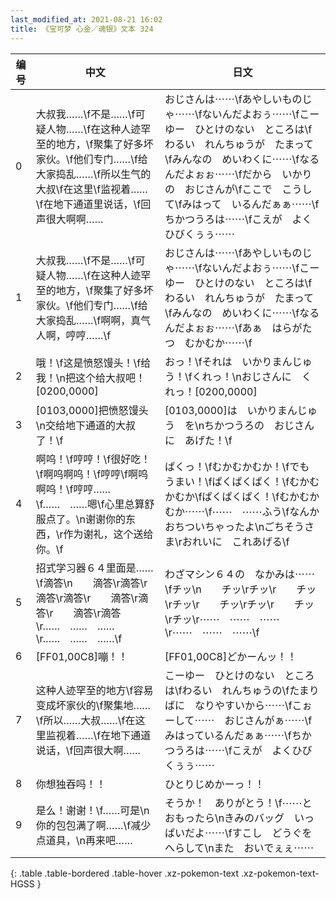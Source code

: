 ```yaml
---
last_modified_at: 2021-08-21 16:02
title: 《宝可梦 心金／魂银》文本 324
---
```

| 编号 | 中文 | 日文 |
| ---- | ---- | ---- |
| 0 | 大叔我……\f不是……\f可疑人物……\f在这种人迹罕至的地方，\f聚集了好多坏家伙。\f他们专门……\f给大家捣乱……\f所以生气的大叔\f在这里\f监视着……\f在地下通道里说话，\f回声很大啊啊…… | おじさんは⋯⋯\fあやしいものじゃ⋯⋯\fないんだよおぅ⋯⋯\fこーゆー　ひとけのない　ところは\fわるい　れんちゅうが　たまって\fみんなの　めいわくに⋯⋯\fなるんだよぉぉ⋯⋯\fだから　いかりの　おじさんが\fここで　こうして\fみはって　いるんだぁぁ⋯⋯\fちかつうろは⋯⋯\fこえが　よくひびくぅぅ⋯⋯ |
| 1 | 大叔我……\f不是……\f可疑人物……\f在这种人迹罕至的地方，\f聚集了好多坏家伙。\f他们专门……\f给大家捣乱……\f啊啊，真气人啊，哼哼……\f | おじさんは⋯⋯\fあやしいものじゃ⋯⋯\fないんだよおぅ⋯⋯\fこーゆー　ひとけのない　ところは\fわるい　れんちゅうが　たまって\fみんなの　めいわくに⋯⋯\fなるんだよぉぉ⋯⋯\fあぁ　はらがたつ　むかむか⋯⋯\f |
| 2 | 哦！\f这是愤怒馒头！\f给我！\n把这个给大叔吧！[0200,0000] | おっ！\fそれは　いかりまんじゅう！\fくれっ！\nおじさんに　くれっ！[0200,0000] |
| 3 | [0103,0000]把愤怒馒头\n交给地下通道的大叔了！\f | [0103,0000]は　いかりまんじゅう　を\nちかつうろの　おじさんに　あげた！\f |
| 4 | 啊呜！\f哼哼！\f很好吃！\f啊呜啊呜！\f哼哼\f啊呜啊呜！\f哼哼……\f……　……嗯\f心里总算舒服点了。\n谢谢你的东西，\r作为谢礼，这个送给你。\f | ぱくっ！\fむかむかむか！\fでも　うまい！\fぱくぱくぱく！\fむかむかむか\fぱくぱくぱく！\fむかむかむか⋯⋯\f⋯⋯　⋯⋯ふう\fなんか　おちついちゃったよ\nごちそうさま\rおれいに　これあげる\f |
| 5 | 招式学习器６４里面是……\f滴答\n　　滴答\r滴答\r　　滴答\r滴答\r　　滴答\r滴答\r　　滴答\r滴答\r……　……　……\r……　……　……\f | わざマシン６４の　なかみは⋯⋯\fチッ\n　　チッ\rチッ\r　　チッ\rチッ\r　　チッ\rチッ\r　　チッ\rチッ\r⋯⋯　⋯⋯　⋯⋯\r⋯⋯　⋯⋯　⋯⋯\f |
| 6 | [FF01,00C8]嘣！！ | [FF01,00C8]どかーんッ！！ |
| 7 | 这种人迹罕至的地方\f容易变成坏家伙的\f聚集地……\f所以……大叔……\f在这里监视着……\f在地下通道说话，\f回声很大啊…… | こーゆー　ひとけのない　ところは\fわるい　れんちゅうの\fたまりばに　なりやすいから⋯⋯\fこぉーして⋯⋯　おじさんがぁ⋯⋯\fみはっているんだぁぁ⋯⋯\fちかつうろは⋯⋯\fこえが　よくひびくぅぅ⋯⋯ |
| 8 | 你想独吞吗！！ | ひとりじめかーっ！！ |
| 9 | 是么！谢谢！\f……可是\n你的包包满了啊……\f减少点道具，\n再来吧…… | そうか！　ありがとう！\f⋯⋯と　おもったら\nきみのバッグ　いっぱいだよ⋯⋯\fすこし　どうぐを　へらして\nまた　おいでぇぇ⋯⋯ |
{: .table .table-bordered .table-hover .xz-pokemon-text .xz-pokemon-text-HGSS }